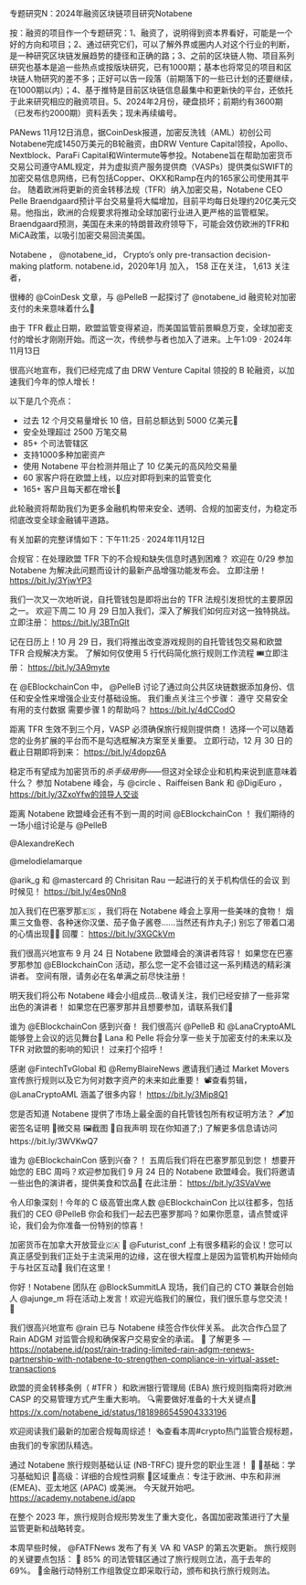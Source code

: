 专题研究N：2024年融资区块链项目研究Notabene



按：融资的项目作一个专题研究：1、融资了，说明得到资本界看好，可能是一个好的方向和项目；2、通过研究它们，可以了解外界或圈内人对这个行业的判断，是一种研究区块链发展趋势的捷径和正确的路；3、之前的区块链人物、项目系列研究也基本是追一些热点或按版块研究，已有1000期；基本也将常见的项目和区块链人物研究的差不多；正好可以告一段落（前期落下的一些已计划的还要继续，在1000期以内）；4、基于推特是目前区块链信息最集中和更新快的平台，还依托于此来研究相应的融资项目。5、2024年2月份，硬盘损坏；前期约有3600期（已发布约2000期）资料丢失；现未再续编号。

PANews 11月12日消息，据CoinDesk报道，加密反洗钱（AML）初创公司Notabene完成1450万美元的B轮融资，由DRW Venture Capital领投，Apollo、Nextblock、ParaFi Capital和Wintermute等参投。Notabene旨在帮助加密货币交易公司遵守AML规定，并为虚拟资产服务提供商（VASPs）提供类似SWIFT的加密交易信息网络，已有包括Copper、OKX和Ramp在内的165家公司使用其平台。
随着欧洲将更新的资金转移法规（TFR）纳入加密交易，Notabene CEO Pelle Braendgaard预计平台交易量将大幅增加，目前平均每日处理约20亿美元交易。他指出，欧洲的合规要求将推动全球加密行业进入更严格的监管框架。
Braendgaard预测，美国在未来的特朗普政府领导下，可能会效仿欧洲的TFR和MiCA政策，以吸引加密交易回流美国。

Notabene
，
@notabene_id，
Crypto’s only pre-transaction decision-making platform.
notabene.id，2020年1月 加入，
158 正在关注，
1,613 关注者，


很棒的
@CoinDesk
文章，与
@PelleB
一起探讨了
@notabene_id
融资轮对加密支付的未来意味着什么👀

由于 TFR 截止日期，欧盟监管变得紧迫，而美国监管前景瞬息万变，全球加密支付的增长才刚刚开始。而这一次，传统参与者也加入了进来。上午1:09 · 2024年11月13日

很高兴地宣布，我们已经完成了由 DRW Venture Capital 领投的 B 轮融资，以加速我们今年的惊人增长！

以下是几个亮点：
- 过去 12 个月交易量增长 10 倍，目前总额达到 5000 亿美元🤯
- 安全处理超过 2500 万笔交易
- 85+ 个司法管辖区
- 支持1000多种加密资产
- 使用 Notabene 平台检测并阻止了 10 亿美元的高风险交易量
- 60 家客户将在欧盟上线，以应对即将到来的监管变化
- 165+ 客户且每天都在增长🚀

此轮融资将帮助我们为更多金融机构带来安全、透明、合规的加密支付，为稳定币彻底改变全球金融铺平道路。

有关加薪的完整详情如下：下午11:25 · 2024年11月12日

合规官：在处理欧盟 TFR 下的不合规和缺失信息时遇到困难？
欢迎在 0/29 参加 Notabene 为解决此问题而设计的最新产品增强功能发布会。
立即注册！ https://bit.ly/3YjwYP3

我们一次又一次地听说，自托管钱包是即将出台的 TFR 法规引发担忧的主要原因之一。
欢迎下周二 10 月 29 日加入我们，深入了解我们如何应对这一独特挑战。
立即注册： https://bit.ly/3BTnGlt

记在日历上！10 月 29 日，我们将推出改变游戏规则的自托管钱包交易和欧盟 TFR 合规解决方案。
了解如何仅使用 5 行代码简化旅行规则工作流程
🎟️立即注册： https://bit.ly/3A9myte

在
@EBlockchainCon
中， 
@PelleB
讨论了通过向公共区块链数据添加身份、信任和安全性来增强企业支付基础设施。
我们重点关注三个步骤：
遵守
交易安全
有用的支付数据
需要步骤 1 的帮助吗？ https://bit.ly/4dCCodO

距离 TFR 生效不到三个月，VASP 必须确保旅行规则提供商！
选择一个可以随着您的业务扩展的平台而不是勾选框解决方案至关重要。
立即行动，12 月 30 日的截止日期即将到来： https://bit.ly/4dopz6A

稳定币有望成为加密货币的*杀手级用例*——但这对全球企业和机构来说到底意味着什么？
参加 Notabene 峰会，与
@circle
 、Raiffeisen Bank 和
@DigiEuro
，
https://bit.ly/3ZxoYfw的领导人交谈

距离 Notabene 欧盟峰会还有不到一周的时间
@EBlockchainCon
 ！
我们期待的一场小组讨论是与
@PelleB
 
@AlexandreKech
 
@melodielamarque
 
@arik_g
和
@mastercard
的 Chrisitan Rau 一起进行的关于机构信任的会议
到时候见！
https://bit.ly/4es0Nn8

加入我们在巴塞罗那🇪🇸 ，我们将在 Notabene 峰会上享用一些美味的食物！
烟熏三文鱼卷、各种迷你汉堡、茄子鱼子酱卷......当然还有炸丸子;)
别忘了带着口渴的心情出现🍻🥂
回覆： https://bit.ly/3XGCkVm

我们很高兴地宣布 9 月 24 日 Notabene 欧盟峰会的演讲者阵容！
如果您在巴塞罗那参加
@EBlockchainCon
活动，那么您一定不会错过这一系列精选的精彩演讲者。
空间有限，请务必在名单满之前尽快注册！

明天我们将公布 Notabene 峰会小组成员...敬请关注，我们已经安排了一些非常出色的演讲者！
如果您在巴塞罗那并且想要参加，请联系我们🙋

谁为
@EBlockchainCon
感到兴奋！
我们很高兴
@PelleB
和
@LanaCryptoAML
能够登上会议的远见舞台🙌
Lana 和 Pelle 将会分享一些关于加密支付的未来以及 TFR 对欧盟的影响的知识！
过来打个招呼！

感谢
@FintechTvGlobal
和
@RemyBlaireNews
邀请我们通过 Market Movers 宣传旅行规则以及它为何对数字资产的未来如此重要！
📽️查看剪辑， 
@LanaCryptoAML
涵盖了很多内容！
https://bit.ly/3Mip8Q1

您是否知道 Notabene 提供了市场上最全面的自托管钱包所有权证明方法？
🖋️加密签名证明
💸微交易
🖼️截图
🙋自我声明
现在你知道了;)
了解更多信息请访问https://bit.ly/3WVKwQ7

谁为
@EBlockchainCon
感到兴奋？！
五周后我们将在巴塞罗那见到您！
想要开始您的 EBC 周吗？欢迎参加我们 9 月 24 日的 Notabene 欧盟峰会。我们将邀请一些出色的演讲者，提供美食和饮品🥂
在此注册： https://bit.ly/3SVaVwe

令人印象深刻！今年的 C 级高管出席人数
@EBlockchainCon
比以往都多，包括我们的 CEO 
@PelleB
你会和我们一起去巴塞罗那吗？如果你愿意，请点赞或评论，我们会为你准备一份特别的惊喜！

加密货币在加拿大开放营业🇨🇦 🚀
@Futurist_conf
上有很多精彩的会议！您可以真正感受到我们正处于主流采用的边缘，这在很大程度上是因为监管机构开始倾向于与社区互动🤝
我们在这里！

你好！Notabene 团队在
@BlockSummitLA
现场，我们自己的 CTO 兼联合创始人
@ajunge_m
将在活动上发言！欢迎光临我们的展位，我们很乐意与您交流！ 👋 

我们很高兴地宣布
@rain
已与 Notabene 续签合作伙伴关系。
此次合作凸显了 Rain ADGM 对监管合规和确保客户交易安全的承诺。 🤝
了解更多 — https://notabene.id/post/rain-trading-limited-rain-adgm-renews-partnership-with-notabene-to-strengthen-compliance-in-virtual-asset-transactions

欧盟的资金转移条例（ #TFR ）和欧洲银行管理局 (EBA) 旅行规则指南将对欧洲 CASP 的交易管理方式产生重大影响。
🔍需要做好准备的十大关键点🧵https://x.com/notabene_id/status/1818986545904333196

欢迎阅读我们最新的加密合规每周综述！
🗞️查看本周#crypto热门监管合规标题，由我们的专家团队精选。

通过 Notabene 旅行规则基础认证 (NB-TRFC) 提升您的职业生涯！ 🚀
🔹基础：学习基础知识
🔹高级：详细的合规性洞察
🔹区域重点：专注于欧洲、中东和非洲 (EMEA)、亚太地区 (APAC) 或美洲。
今天就开始吧。 https://academy.notabene.id/app

在整个 2023 年，旅行规则合规形势发生了重大变化，各国加密政策进行了大量监管更新和战略转变。

本周早些时候， 
@FATFNews
发布了有关 VA 和 VASP 的第五次更新。
旅行规则的关键要点包括：
📌 85% 的司法管辖区通过了旅行规则立法，高于去年的 69%。
📌金融行动特别工作组敦促立即采取行动，颁布和执行旅行规则法。